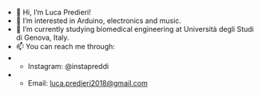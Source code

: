 - 👋 Hi, I’m Luca Predieri!
- 👀 I’m interested in Arduino, electronics and music. 
- 🌱 I’m currently studying biomedical engineering at Università degli Studi di Genova, Italy.
- 📫 You can reach me through:
- - Instagram: @instapreddi
- - Email: luca.predieri2018@gmail.com

<!---
LucaPredieri/LucaPredieri is a ✨ special ✨ repository because its `README.md` (this file) appears on your GitHub profile.
You can click the Preview link to take a look at your changes.
--->
